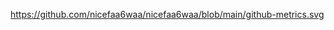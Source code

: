 [https://github.com/nicefaa6waa/nicefaa6waa/blob/main/github-metrics.svg
](https://raw.githubusercontent.com/nicefaa6waa/nicefaa6waa/refs/heads/main/github-metrics.svg)
